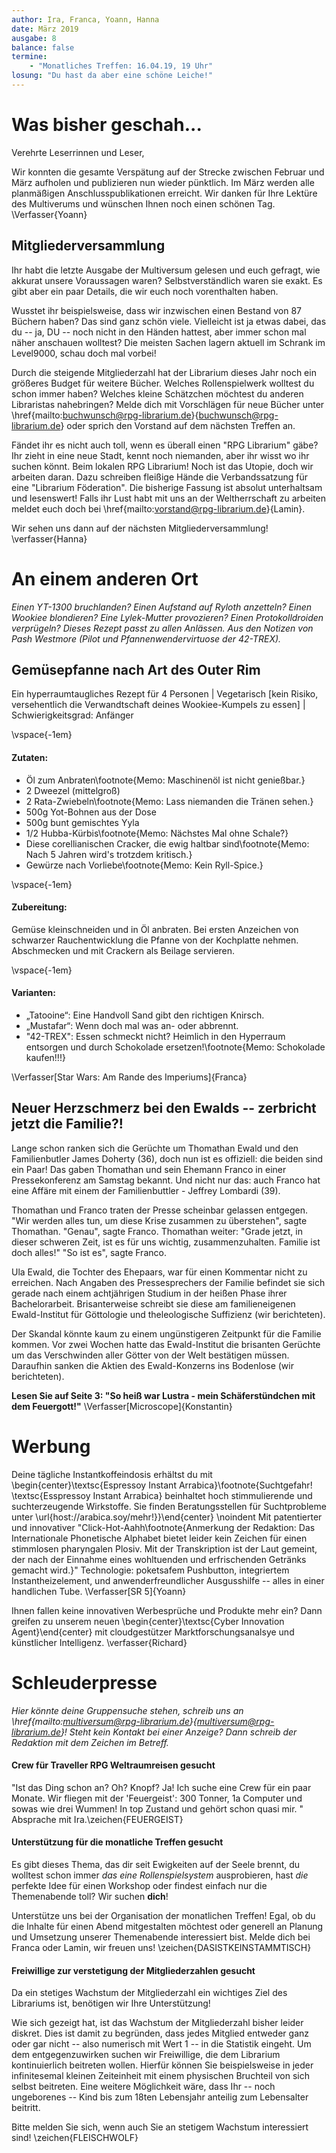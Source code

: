 ```yaml
---
author: Ira, Franca, Yoann, Hanna
date: März 2019
ausgabe: 8
balance: false
termine:
    - "Monatliches Treffen: 16.04.19, 19 Uhr"
losung: "Du hast da aber eine schöne Leiche!"
---
```


# Was bisher geschah...
Verehrte Leserrinnen und Leser,

Wir konnten die gesamte Verspätung auf der Strecke zwischen Februar und März aufholen und publizieren nun wieder pünktlich. Im März werden alle planmäßigen Anschlusspublikationen erreicht. Wir danken für Ihre Lektüre des Multiverums und wünschen Ihnen noch einen schönen Tag.
\Verfasser{Yoann}

## Mitgliederversammlung
Ihr habt die letzte Ausgabe der Multiversum gelesen und euch gefragt, wie akkurat unsere Voraussagen waren? Selbstverständlich waren sie exakt. Es gibt aber ein paar Details, die wir euch noch vorenthalten haben.

Wusstet ihr beispielsweise, dass wir inzwischen einen Bestand von 87 Büchern haben? Das sind ganz schön viele. Vielleicht ist ja etwas dabei, das du -- ja, DU -- noch nicht in den Händen hattest, aber immer schon mal näher anschauen wolltest? Die meisten Sachen lagern aktuell im Schrank im Level9000, schau doch mal vorbei!

Durch die steigende Mitgliederzahl hat der Librarium dieses Jahr noch ein größeres Budget für weitere Bücher. Welches Rollenspielwerk wolltest du schon immer haben? Welches kleine Schätzchen möchtest du anderen Libraristas nahebringen? Melde dich mit Vorschlägen für neue Bücher unter \href{mailto:buchwunsch@rpg-librarium.de}{buchwunsch@rpg-librarium.de} oder sprich den Vorstand auf dem nächsten Treffen an.

Fändet ihr es nicht auch toll, wenn es überall einen "RPG Librarium" gäbe? Ihr zieht in eine neue Stadt, kennt noch niemanden, aber ihr wisst wo ihr suchen könnt. Beim lokalen RPG Librarium! Noch ist das Utopie, doch wir arbeiten daran. Dazu schreiben fleißige Hände die Verbandssatzung für eine "Librarium Föderation". Die bisherige Fassung ist absolut unterhaltsam und lesenswert! Falls ihr Lust habt mit uns an der Weltherrschaft zu arbeiten meldet euch doch bei \href{mailto:vorstand@rpg-librarium.de}{Lamin}.

Wir sehen uns dann auf der nächsten Mitgliederversammlung!
\verfasser{Hanna}

# An einem anderen Ort
*Einen YT-1300 bruchlanden? Einen Aufstand auf Ryloth anzetteln? Einen Wookiee blondieren? Eine Lylek-Mutter provozieren? Einen Protokolldroiden verprügeln? Dieses Rezept passt zu allen Anlässen. Aus den Notizen von Pash Westmore (Pilot und Pfannenwendervirtuose der 42-TREX).*

## Gemüsepfanne nach Art des Outer Rim
Ein hyperraumtaugliches Rezept für 4 Personen | Vegetarisch [kein Risiko, versehentlich die Verwandtschaft deines Wookiee-Kumpels zu essen] | Schwierigkeitsgrad: Anfänger

\vspace{-1em}
#### Zutaten:

- Öl zum Anbraten\footnote{Memo: Maschinenöl ist nicht genießbar.}
- 2 Dweezel (mittelgroß)
- 2 Rata-Zwiebeln\footnote{Memo: Lass niemanden die Tränen sehen.}
- 500g Yot-Bohnen aus der Dose
- 500g bunt gemischtes Yyla
- 1/2 Hubba-Kürbis\footnote{Memo: Nächstes Mal ohne Schale?}
- Diese corellianischen Cracker, die ewig haltbar sind\footnote{Memo: Nach 5 Jahren wird's trotzdem kritisch.}
- Gewürze nach Vorliebe\footnote{Memo: Kein Ryll-Spice.}

\vspace{-1em}
#### Zubereitung:
Gemüse kleinschneiden und in Öl anbraten. Bei ersten Anzeichen von schwarzer Rauchentwicklung die Pfanne von der Kochplatte nehmen. Abschmecken und mit Crackern als Beilage servieren.

\vspace{-1em}
#### Varianten:
- „Tatooine“: Eine Handvoll Sand gibt den richtigen Knirsch.
- „Mustafar“: Wenn doch mal was an- oder abbrennt.
- "42-TREX": Essen schmeckt nicht? Heimlich in den Hyperraum entsorgen und durch Schokolade ersetzen!\footnote{Memo: Schokolade kaufen!!!}

\Verfasser[Star Wars: Am Rande des Imperiums]{Franca}

## Neuer Herzschmerz bei den Ewalds -- zerbricht jetzt die Familie?!

Lange schon ranken sich die Gerüchte um Thomathan Ewald und den Familienbutler James Doherty (36), doch nun ist es offiziell: die beiden sind ein Paar! Das gaben Thomathan und sein Ehemann Franco in einer Pressekonferenz am Samstag bekannt. Und nicht nur das: auch Franco hat eine Affäre mit einem der Familienbuttler - Jeffrey Lombardi (39).

Thomathan und Franco traten der Presse scheinbar gelassen entgegen. "Wir werden alles tun, um diese Krise zusammen zu überstehen", sagte Thomathan. "Genau", sagte Franco. Thomathan weiter: "Grade jetzt, in dieser schweren Zeit, ist es für uns wichtig, zusammenzuhalten. Familie ist doch alles!" "So ist es", sagte Franco.

Ula Ewald, die Tochter des Ehepaars, war für einen Kommentar nicht zu erreichen. Nach Angaben des Pressesprechers der Familie befindet sie sich gerade nach einem achtjährigen Studium in der heißen Phase ihrer Bachelorarbeit. Brisanterweise schreibt sie diese am familieneigenen Ewald-Institut für Göttologie und theleologische Suffizienz (wir berichteten).

Der Skandal könnte kaum zu einem ungünstigeren Zeitpunkt für die Familie kommen. Vor zwei Wochen hatte das Ewald-Institut die brisanten Gerüchte um das Verschwinden aller Götter von der Welt bestätigen müssen. Daraufhin sanken die Aktien des Ewald-Konzerns ins Bodenlose (wir berichteten).

**Lesen Sie auf Seite 3: "So heiß war Lustra - mein Schäferstündchen mit dem Feuergott!"**
\Verfasser[Microscope]{Konstantin}

# Werbung
Deine tägliche Instantkoffeindosis erhältst du mit
\begin{center}\textsc{Espressoy Instant Arrabica}\footnote{Suchtgefahr! \textsc{Esspressoy Instant Arrabica} beinhaltet hoch stimmulierende und suchterzeugende Wirkstoffe. Sie finden Beratungsstellen für Suchtprobleme unter \url{host://arabica.soy/mehr!}}\end{center}
\noindent  Mit patentierter und innovativer "Click-Hot-Aahh\footnote{Anmerkung der Redaktion: Das Internationale Phonetische Alphabet bietet leider kein Zeichen für einen stimmlosen pharyngalen Plosiv. Mit der Transkription ist der Laut gemeint, der nach der Einnahme eines wohltuenden und erfrischenden Getränks gemacht wird.}" Technologie: poketsafem Pushbutton, integriertem Instantheizelement, und anwenderfreundlicher Ausgusshilfe -- alles in einer handlichen Tube.
\Verfasser[SR 5]{Yoann}

Ihnen fallen keine innovativen Werbesprüche und Produkte mehr ein? Dann greifen zu unserem neuen \begin{center}\textsc{Cyber Innovation Agent}\end{center} mit cloudgestützer Marktforschungsanalsye und künstlicher Intelligenz. \verfasser{Richard}

# Schleuderpresse
*Hier könnte deine Gruppensuche stehen, schreib uns an \href{mailto:multiversum@rpg-librarium.de}{multiversum@rpg-librarium.de}! Steht kein Kontakt bei einer Anzeige? Dann schreib der Redaktion mit dem Zeichen im Betreff.*

#### Crew für Traveller RPG Weltraumreisen gesucht
"Ist das Ding schon an? Oh? Knopf? Ja! Ich suche eine Crew für ein paar Monate. Wir fliegen mit der 'Feuergeist': 300 Tonner, 1a Computer und sowas wie drei Wummen! In top Zustand und gehört schon quasi mir. " Absprache mit Ira.\zeichen{FEUERGEIST}

#### Unterstützung für die monatliche Treffen gesucht
Es gibt dieses Thema, das dir seit Ewigkeiten auf der Seele brennt, du wolltest schon immer _das eine Rollenspielsystem_ ausprobieren, hast _die_ perfekte Idee für einen Workshop oder findest einfach nur die Themenabende toll?
Wir suchen **dich**!

Unterstütze uns bei der Organisation der monatlichen Treffen!
Egal, ob du die Inhalte für einen Abend mitgestalten möchtest oder generell an Planung und Umsetzung unserer Themenabende interessiert bist.
Melde dich bei Franca oder Lamin, wir freuen uns!
\zeichen{DASISTKEINSTAMMTISCH}

#### Freiwillige zur verstetigung der Mitgliederzahlen gesucht
Da ein stetiges Wachstum der Mitgliederzahl ein wichtiges Ziel des Librariums ist, benötigen wir Ihre Unterstützung!

Wie sich gezeigt hat, ist das Wachstum der Mitgliederzahl bisher leider diskret.
Dies ist damit zu begründen, dass jedes Mitglied entweder ganz oder gar nicht -- also numerisch mit Wert $1$ -- in die Statistik eingeht. Um dem entgegenzuwirken suchen wir Freiwillige, die dem Librarium kontinuierlich beitreten wollen.
Hierfür können Sie beispielsweise in jeder infinitesemal kleinen Zeiteinheit mit einem physischen Bruchteil von sich selbst beitreten.
Eine weitere Möglichkeit wäre, dass Ihr -- noch ungeborenes -- Kind bis zum 18ten Lebensjahr anteilig zum Lebensalter beitritt.

Bitte melden Sie sich, wenn auch Sie an stetigem Wachstum interessiert sind!
\zeichen{FLEISCHWOLF}
